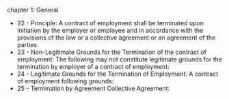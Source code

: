 chapter 1: General

<ul>
			<li>22 - Principle: A contract of employment shall be terminated upon initiation by the employer or employee and in accordance with the provisions of the law or a collective agreement or an agreement of the parties.<ul>
			</ul></li>			<li>23 - Non-Legitimate Grounds for the Termination of the contract of employment: The following may not constitute legitimate grounds for the termination by employer of a contract of employment:<ul>
			</ul></li>			<li>24 - Legitimate Grounds for the Termination of Employment: A contract of employment following grounds:<ul>
			</ul></li>			<li>25 - Termination by Agreement Collective Agreement: <ul>
			</ul></li></ul>
